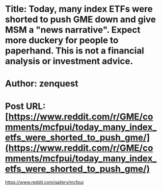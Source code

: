 # Title: Today, many index ETFs were shorted to push GME down and give MSM a "news narrative". Expect more duckery for people to paperhand. This is not a financial analysis or investment advice.
# Author: zenquest
# Post URL: [https://www.reddit.com/r/GME/comments/mcfpui/today_many_index_etfs_were_shorted_to_push_gme/](https://www.reddit.com/r/GME/comments/mcfpui/today_many_index_etfs_were_shorted_to_push_gme/)


https://www.reddit.com/gallery/mcfpui